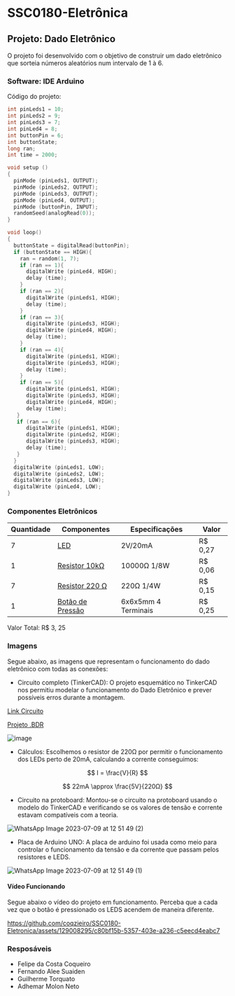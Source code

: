 # SSC0180-Eletrônica
## Projeto: Dado Eletrônico
O projeto foi desenvolvido com o objetivo de construir um dado eletrônico que sorteia números aleatórios num intervalo de 1 à 6.

### Software: IDE Arduino

Código do projeto: 
```cpp
int pinLeds1 = 10;
int pinLeds2 = 9;
int pinLeds3 = 7;
int pinLed4 = 8;
int buttonPin = 6;
int buttonState;
long ran;
int time = 2000;

void setup ()
{
  pinMode (pinLeds1, OUTPUT);
  pinMode (pinLeds2, OUTPUT);
  pinMode (pinLeds3, OUTPUT);
  pinMode (pinLed4, OUTPUT);
  pinMode (buttonPin, INPUT);
  randomSeed(analogRead(0));
}

void loop()
{
  buttonState = digitalRead(buttonPin);
  if (buttonState == HIGH){
    ran = random(1, 7);
    if (ran == 1){
      digitalWrite (pinLed4, HIGH);
      delay (time);
    }
    if (ran == 2){
      digitalWrite (pinLeds1, HIGH);
      delay (time);
    }
    if (ran == 3){
      digitalWrite (pinLeds3, HIGH);
      digitalWrite (pinLed4, HIGH);
      delay (time);
    }
    if (ran == 4){
      digitalWrite (pinLeds1, HIGH);
      digitalWrite (pinLeds3, HIGH);
      delay (time);
    }
    if (ran == 5){
      digitalWrite (pinLeds1, HIGH);
      digitalWrite (pinLeds3, HIGH);
      digitalWrite (pinLed4, HIGH);
      delay (time);
   }
   if (ran == 6){
      digitalWrite (pinLeds1, HIGH);
      digitalWrite (pinLeds2, HIGH);
      digitalWrite (pinLeds3, HIGH);
      delay (time);
   }
  }
  digitalWrite (pinLeds1, LOW);
  digitalWrite (pinLeds2, LOW);
  digitalWrite (pinLeds3, LOW);
  digitalWrite (pinLed4, LOW);
}

```

### Componentes Eletrônicos
| Quantidade     | Componentes | Especificações | Valor |
| ---      | ---       | ---      | ---     |
| 7 | [LED](https://produto.mercadolivre.com.br/MLB-2601528464-transformador-trafo-1212v-500ma-bivolt-_JM)  | 2V/20mA     |  R$ 0,27   |
| 1 |[Resistor 10kΩ](https://www.baudaeletronica.com.br/produto/resistor-10k-5-18w.html)| 10000Ω 1/8W | R$ 0,06 |
| 7     | [Resistor 220 Ω](https://loja.fabricadebolso.com.br/10-x-resistor-220-ohms-14-w-eletronica-resistencia-220r)        | 220Ω 1/4W     | R$ 0,15  |
| 1     | [Botão de Pressão](https://www.baudaeletronica.com.br/produto/chave-tactil-6x6x5mm-4-terminais.html)        | 6x6x5mm 4 Terminais  | R$ 0,25    |
    
Valor Total: R$ 3, 25


### Imagens

Segue abaixo, as imagens que representam o funcionamento do dado eletrônico com todas as conexões:

- Circuito completo (TinkerCAD): 
O projeto esquemático no TinkerCAD nos permitiu modelar o funcionamento do Dado Eletrônico e prever possíveis erros durante a montagem.

[Link Circuito](https://www.tinkercad.com/things/570NiqwNX0R-brave-allis-sango/editel?tenant=circuits)
  
[Projeto .BDR](https://drive.google.com/drive/folders/1SZlMijGtk7tgy2nftMfKCPZPz4bhTYNO?usp=sharing)

![image](https://github.com/coqzieiro/SSC0180-Eletronica/assets/129008295/b2378904-44b4-4cdc-ac6d-9afe407cfc59)

- Cálculos:
Escolhemos o resistor de 220Ω por permitir o funcionamento dos LEDs perto de 20mA, calculando a corrente conseguimos:

$$ I = \frac{V}{R} $$

$$ 22mA \approx \frac{5V}{220Ω} $$

- Circuito na protoboard:
Montou-se o circuito na protoboard usando o modelo do TinkerCAD e verificando se os valores de tensão e corrente estavam compatíveis com a teoria.

![WhatsApp Image 2023-07-09 at 12 51 49 (2)](https://github.com/coqzieiro/SSC0180-Eletronica/assets/129008295/22842ad0-7525-43b6-b4e9-3cfb37687a07)

- Placa de Arduino UNO:
A placa de arduino foi usada como meio para controlar o funcionamento da tensão e da corrente que passam pelos resistores e LEDS.

![WhatsApp Image 2023-07-09 at 12 51 49 (1)](https://github.com/coqzieiro/SSC0180-Eletronica/assets/129008295/4c2fadf5-6738-4cde-9b9b-1570ab5276e6)

#### Vídeo Funcionando

Segue abaixo o vídeo do projeto em funcionamento. Perceba que a cada vez que o botão é pressionado os LEDS acendem de maneira diferente.

https://github.com/coqzieiro/SSC0180-Eletronica/assets/129008295/c80bf15b-5357-403e-a236-c5eecd4eabc7

### Resposáveis
- Felipe da Costa Coqueiro
- Fernando Alee Suaiden
- Guilherme Torquato
- Adhemar Molon Neto
